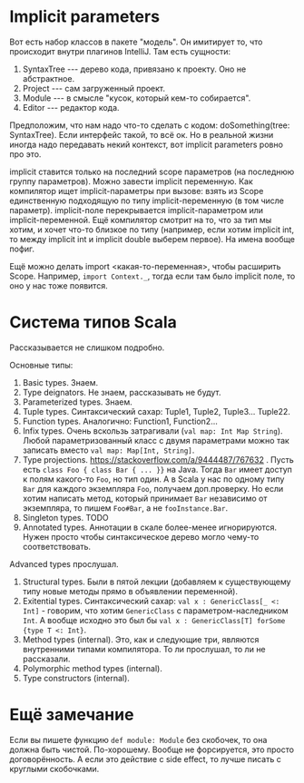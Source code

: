 # Implicit parameters

Вот есть набор классов в пакете "модель".
Он имитирует то, что происходит внутри плагинов IntelliJ.
Там есть сущности:
1. SyntaxTree --- дерево кода, привязано к проекту. Оно не абстрактное.
2. Project --- сам загруженный проект.
3. Module --- в смысле "кусок, который кем-то собирается".
3. Editor --- редактор кода.

Предположим, что нам надо что-то сделать с кодом: doSomething(tree: SyntaxTree).
Если интерфейс такой, то всё ок.
Но в реальной жизни иногда надо передавать некий контекст, вот implicit parameters ровно про это.

implicit ставится только на последний scope параметров (на последнюю группу параметров).
Можно завести implicit переменную.
Как компилятор ищет implicit-параметры при вызове: взять из Scope
единственную подходящую по типу implicit-переменную (в том числе параметр).
implicit-поле перекрывается implicit-параметром или implicit-переменной.
Ещё компилятор смотрит на то, что за тип мы хотим, и хочет что-то близкое по типу
(например, если хотим implicit int, то между implicit int и implicit double выберем первое).
На имена вообще пофиг.

Ещё можно делать import <какая-то-переменная>, чтобы расширить Scope.
Например, `import Context._`, тогда если там было implicit поле, то оно у нас тоже появится.

# Система типов Scala

Рассказывается не слишком подробно.

Основные типы:
1. Basic types. Знаем.
2. Type deignators. Не знаем, рассказывать не будут.
3. Parameterized types. Знаем.
4. Tuple types. Синтаксический сахар: Tuple1, Tuple2, Tuple3... Tuple22.
5. Function types. Аналогично: Function1, Function2...
6. Infix types. Очень вскользь затрагивали (`val map: Int Map String`). Любой параметризованный класс с двумя параметрами можно так записать вместо `val map: Map[Int, String]`.
7. Type projections. https://stackoverflow.com/a/9444487/767632 .
   Пусть есть `class Foo { class Bar { ... }}` на Java.
   Тогда `Bar` имеет доступ к полям какого-то `Foo`, но тип один.
   А в Scala у нас по одному типу `Bar` для каждого экземпляра `Foo`, получаем доп.проверку.
   Но если хотим написать метод, который принимает `Bar` независимо от экземпляра, то пишем `Foo#Bar`, а не `fooInstance.Bar`.
8. Singleton types. TODO
9. Annotated types. Аннотации в скале более-менее игнорируются. Нужен просто чтобы синтаксическое дерево могло чему-то соответствовать.

Advanced types прослушал.

1. Structural types. Были в пятой лекции (добавляем к существующему типу новые методы прямо в объявлении переменной).
2. Exitential types.
   Синтаксический сахар: `val x : GenericClass[_ <: Int]` - говорим, что хотим `GenericClass` с параметром-наследником `Int`.
   А вообще исходно это был бы `val x : GenericClass[T] forSome {type T <: Int}`.
3. Method types (internal). Это, как и следующие три, являются внутренними типами компилятора. То ли прослушал, то ли не рассказали.
4. Polymorphic method types (internal).
5. Type constructors (internal).

# Ещё замечание

Если вы пишете функцию `def module: Module` без скобочек, то она должна быть чистой. По-хорошему.
Вообще не форсируется, это просто договорённость.
А если это действие с side effect, то лучше писать с круглыми скобочками.
